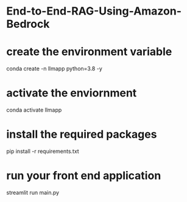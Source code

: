 # End-to-End-RAG-Using-Amazon-Bedrock

# create the environment variable

conda create -n llmapp python=3.8 -y

# activate the enviornment

conda activate llmapp

# install the required packages

pip install -r requirements.txt

# run your front end application

streamlit run main.py